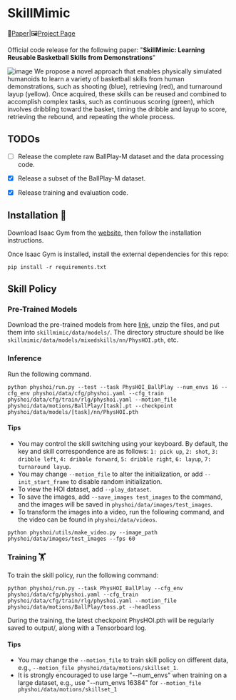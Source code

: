 # SkillMimic
📖[Paper](https://github.com/wyhuai/SkillMimic)|🖼️[Project Page](https://github.com/wyhuai/SkillMimic)

Official code release for the following paper:
"**SkillMimic: Learning Reusable Basketball Skills from Demonstrations**"

![image](https://github.com/user-attachments/assets/ac75c9be-f144-4b6d-980f-272c6f657627)
We propose a novel approach that enables physically simulated humanoids to learn a variety of basketball skills from human demonstrations, such as
shooting (blue), retrieving (red), and turnaround layup (yellow). Once acquired, these skills can be reused and combined to accomplish complex tasks, such as
continuous scoring (green), which involves dribbling toward the basket, timing the dribble and layup to score, retrieving the rebound, and repeating the whole process.

## TODOs

- [ ] Release the complete raw BallPlay-M dataset and the data processing code.

- [x] Release a subset of the BallPlay-M dataset.

- [x] Release training and evaluation code.

## Installation 💽

Download Isaac Gym from the [website](https://developer.nvidia.com/isaac-gym), then
follow the installation instructions.

Once Isaac Gym is installed, install the external dependencies for this repo:

```
pip install -r requirements.txt
```

## Skill Policy

### Pre-Trained Models
Download the pre-trained models from here [link](https://??), unzip the files, and put them into `skillmimic/data/models/`. The directory structure should be like `skillmimic/data/models/mixedskills/nn/PhysHOI.pth`, etc.

### Inference
Run the following command.
```
python physhoi/run.py --test --task PhysHOI_BallPlay --num_envs 16 --cfg_env physhoi/data/cfg/physhoi.yaml --cfg_train physhoi/data/cfg/train/rlg/physhoi.yaml --motion_file physhoi/data/motions/BallPlay/[task].pt --checkpoint physhoi/data/models/[task]/nn/PhysHOI.pth
```
#### Tips
- You may control the skill switching using your keyboard. By default, the key and skill correspondence are as follows:
`1: pick up`, `2: shot`, `3: dribble left`, `4: dribble forward`, `5: dribble right`, `6: layup`, `7: turnaround layup`.
- You may change `--motion_file` to alter the initialization, or add `--init_start_frame` to disable random initialization.
- To view the HOI dataset, add `--play_dataset`.
- To save the images, add `--save_images test_images` to the command, and the images will be saved in `physhoi/data/images/test_images`.
- To transform the images into a video, run the following command, and the video can be found in `physhoi/data/videos`.
```
python physhoi/utils/make_video.py --image_path physhoi/data/images/test_images --fps 60
```

### Training 🏋️
To train the skill policy, run the following command: 
```
python physhoi/run.py --task PhysHOI_BallPlay --cfg_env physhoi/data/cfg/physhoi.yaml --cfg_train physhoi/data/cfg/train/rlg/physhoi.yaml --motion_file physhoi/data/motions/BallPlay/toss.pt --headless
```
During the training, the latest checkpoint PhysHOI.pth will be regularly saved to output/, along with a Tensorboard log.

#### Tips
- You may change the `--motion_file` to train skill policy on different data, e.g., `--motion_file physhoi/data/motions/skillset_1`.
- It is strongly encouraged to use large "--num_envs" when training on a large dataset, e.g., use "--num_envs 16384" for `--motion_file physhoi/data/motions/skillset_1`
